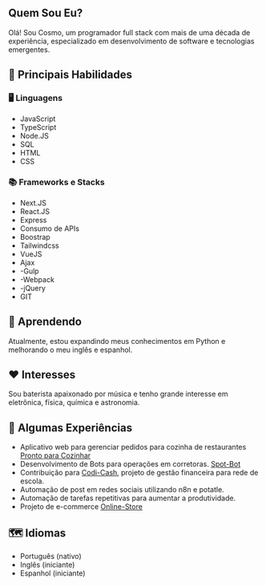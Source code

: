 ## Quem Sou Eu?
Olá! Sou Cosmo, um programador full stack com mais de uma década de experiência, especializado em desenvolvimento de software e tecnologias emergentes.

## 🌟 Principais Habilidades 

### 🖥️ Linguagens
- JavaScript
- TypeScript
- Node.JS
- SQL
- HTML
- CSS

### 📚 Frameworks e Stacks
- Next.JS
- React.JS
- Express
- Consumo de APIs
- Boostrap
- Tailwindcss
- VueJS
- Ajax
- -Gulp
- -Webpack
- -jQuery
- GIT


## 📖 Aprendendo
Atualmente, estou expandindo meus conhecimentos em Python e melhorando o meu inglês e espanhol.

## ❤️ Interesses
Sou baterista apaixonado por música e tenho grande interesse em eletrônica, física, química e astronomia.

## 💼 Algumas Experiências
- Aplicativo web para gerenciar pedidos para cozinha de restaurantes [Pronto para Cozinhar](https://github.com/LeonelPrestes/pronto-para-cozinha)
- Desenvolvimento de Bots para operações em corretoras. [Spot-Bot](https://github.com/LeonelPrestes/spotbot)
- Contribuição para [Codi-Cash](https://github.com/codiacademy/ChallengeVII-intensivo-ufjf), projeto de gestão financeira para rede de escola.
- Automação de post em redes sociais utilizando n8n e potatle.
- Automação de tarefas repetitivas para aumentar a produtividade.
- Projeto de e-commerce [Online-Store](https://github.com/LeonelPrestes/online-store)


## 🗺️ Idiomas
- Português (nativo)
- Inglês (iniciante)
- Espanhol (iniciante)
